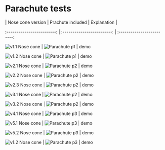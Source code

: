 # Parachute tests

| Nose cone version | Prachute included | Explanation |

:-------------------------: | :-------------------------: | :-------------------------:

![v1.1 Nose cone](parachuteImages/v1.1.jpeg) | ![Parachute p1](parachuteImages/p1.jpeg) | demo

![v1.2 Nose cone](parachuteImages/v1.2.jpeg) | ![Parachute p1](parachuteImages/p1.jpeg) | demo

![v2.1 Nose cone](parachuteImages/v2.1.jpeg) | ![Parachute p2](parachuteImages/p2.jpeg) | demo

![v2.2 Nose cone](parachuteImages/v2.2.jpeg) | ![Parachute p2](parachuteImages/p2.jpeg) | demo

![v2.3 Nose cone](parachuteImages/v2.3.jpeg) | ![Parachute p2](parachuteImages/p2.jpeg) | demo

![v3.1 Nose cone](parachuteImages/v3.1.jpeg) | ![Parachute p2](parachuteImages/p2.jpeg) | demo

![v3.2 Nose cone](parachuteImages/v3.2.jpeg) | ![Parachute p2](parachuteImages/p2.jpeg) | demo

![v4.1 Nose cone](parachuteImages/v4.1.jpeg) | ![Parachute p3](parachuteImages/p3.jpeg) | demo

![v5.1 Nose cone](parachuteImages/v5.1.jpeg) | ![Parachute p3](parachuteImages/p3.jpeg) | demo

![v5.2 Nose cone](parachuteImages/v5.2.jpeg) | ![Parachute p3](parachuteImages/p3.jpeg) | demo

![v1.2 Nose cone](parachuteImages/v5.3.jpeg) | ![Parachute p3](parachuteImages/p3.jpeg) | demo
